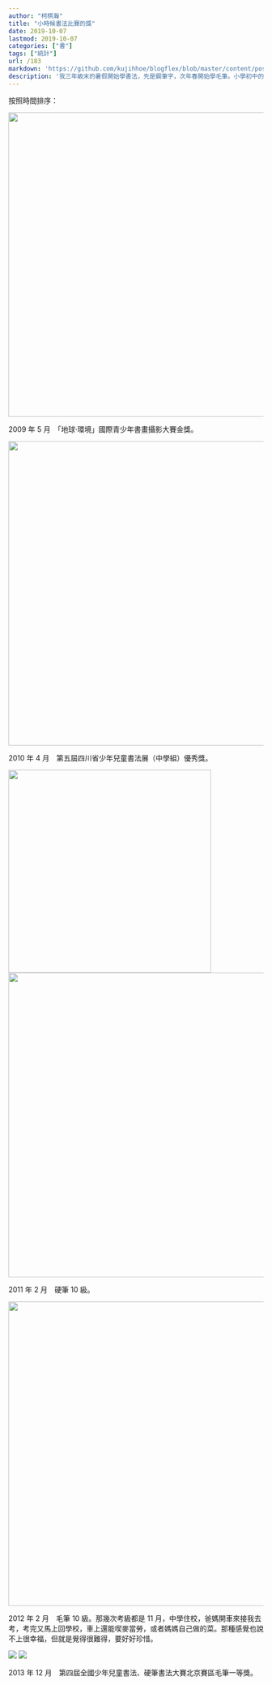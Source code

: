 ```yaml
---
author: "柯棋瀚"
title: "小時候書法比賽的獎"
date: 2019-10-07
lastmod: 2019-10-07
categories: ["書"]
tags: ["統計"]
url: /183
markdown: 'https://github.com/kujihhoe/blogflex/blob/master/content/post/183書法獎.md'
description: '我三年級末的暑假開始學書法，先是鋼筆字，次年春開始學毛筆。小學初中的時候經常參加一些書法比賽，但大多數時候名次都不怎麼高。下面挑一些好看些的發上來。'
---
```


按照時間排序：

<img src="https://pic.superbed.cn/item/5d9ad350451253d178e60acc.jpg" width="600">

2009 年 5 月　「地球·環境」國際青少年書畫攝影大賽金獎。

<img src="https://pic.superbed.cn/item/5d9ad350451253d178e60ac3.jpg" width="600">

2010 年 4 月　第五屆四川省少年兒童書法展（中學組）優秀獎。

<img src="https://pic.superbed.cn/item/5d9ad350451253d178e60ad6.jpg" width="400">

<img src="https://pic.superbed.cn/item/5d9ad350451253d178e60ad0.jpg" width="600">

2011 年 2 月　硬筆 10 級。

<img src="https://pic.superbed.cn/item/5d9ad350451253d178e60ace.jpg" width="600">

2012 年 2 月　毛筆 10 級。那幾次考級都是 11 月，中學住校，爸媽開車來接我去考，考完又馬上回學校，車上還能喫麥當勞，或者媽媽自己做的菜。那種感覺也說不上很幸福，但就是覺得很難得，要好好珍惜。

<img src="https://pic.superbed.cn/item/5d9ad350451253d178e60ac8.jpg">

<img src="https://pic.superbed.cn/item/5d9ad350451253d178e60aca.jpg">

2013 年 12 月　第四屆全國少年兒童書法、硬筆書法大賽北京賽區毛筆一等獎。
